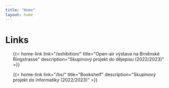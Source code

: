 ```yaml
---
title: "Home"
layout: home
---
```

# Links

<ul class="home-links">

{{< home-link link="/exhibition/" title="Open-air výstava na Brněnské Ringstrasse" description="Skupinový projekt do dějepisu (2022/2023)" >}}

{{< home-link link="/bs/" title="Bookshelf" description="Skupinový projekt do informatiky (2022/2023)" >}}

</ul>